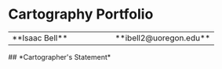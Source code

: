 # Cartography Portfolio
<table>
<tr>
<td width="50%">
**Isaac Bell**
</td>
<td width="50%">
**ibell2@uoregon.edu**
</td>
</tr>
</table>
## *Cartographer's Statement*
